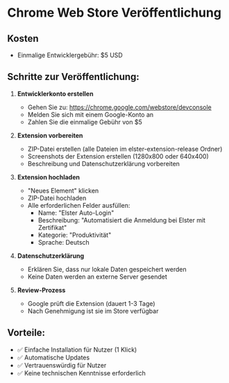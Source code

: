 # Chrome Web Store Veröffentlichung

## Kosten
- Einmalige Entwicklergebühr: $5 USD

## Schritte zur Veröffentlichung:

1. **Entwicklerkonto erstellen**
   - Gehen Sie zu: https://chrome.google.com/webstore/devconsole
   - Melden Sie sich mit einem Google-Konto an
   - Zahlen Sie die einmalige Gebühr von $5

2. **Extension vorbereiten**
   - ZIP-Datei erstellen (alle Dateien im elster-extension-release Ordner)
   - Screenshots der Extension erstellen (1280x800 oder 640x400)
   - Beschreibung und Datenschutzerklärung vorbereiten

3. **Extension hochladen**
   - "Neues Element" klicken
   - ZIP-Datei hochladen
   - Alle erforderlichen Felder ausfüllen:
     - Name: "Elster Auto-Login"
     - Beschreibung: "Automatisiert die Anmeldung bei Elster mit Zertifikat"
     - Kategorie: "Produktivität"
     - Sprache: Deutsch

4. **Datenschutzerklärung**
   - Erklären Sie, dass nur lokale Daten gespeichert werden
   - Keine Daten werden an externe Server gesendet

5. **Review-Prozess**
   - Google prüft die Extension (dauert 1-3 Tage)
   - Nach Genehmigung ist sie im Store verfügbar

## Vorteile:
- ✅ Einfache Installation für Nutzer (1 Klick)
- ✅ Automatische Updates
- ✅ Vertrauenswürdig für Nutzer
- ✅ Keine technischen Kenntnisse erforderlich